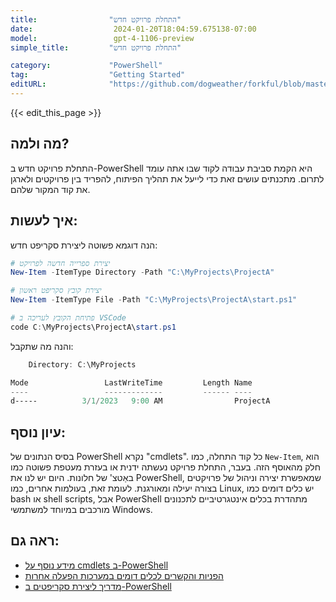 ```yaml
---
title:                "התחלת פרויקט חדש"
date:                  2024-01-20T18:04:59.675138-07:00
model:                 gpt-4-1106-preview
simple_title:         "התחלת פרויקט חדש"

category:             "PowerShell"
tag:                  "Getting Started"
editURL:              "https://github.com/dogweather/forkful/blob/master/content/he/powershell/starting-a-new-project.md"
---
```


{{< edit_this_page >}}

## מה ולמה?
התחלת פרויקט חדש ב-PowerShell היא הקמת סביבת עבודה לקוד שבו אתה עומד לתרום. מתכנתים עושים זאת כדי לייעל את תהליך הפיתוח, להפריד בין פרויקטים ולארגן את קוד המקור שלהם.

## איך לעשות:
הנה דוגמא פשוטה ליצירת סקריפט חדש:

```PowerShell
# יצירת ספרייה חדשה לפרויקט
New-Item -ItemType Directory -Path "C:\MyProjects\ProjectA"

# יצירת קובץ סקריפט ראשון
New-Item -ItemType File -Path "C:\MyProjects\ProjectA\start.ps1"

# פתיחת הקובץ לעריכה ב VSCode
code C:\MyProjects\ProjectA\start.ps1
```

והנה מה שתקבל:

```PowerShell
    Directory: C:\MyProjects

Mode                 LastWriteTime         Length Name
----                 -------------         ------ ----
d-----          3/1/2023   9:00 AM                ProjectA
```

## עיון נוסף:
בסיס הנתונים של PowerShell נקרא "cmdlets". כל קוד התחלה, כמו `New-Item`, הוא חלק מהאוסף הזה. בעבר, התחלת פרויקט נעשתה ידנית או בעזרת מעטפת פשוטה כמו באַטצ' של חלונות. היום יש לנו את PowerShell, שמאפשרת יצירה וניהול של פרויקטים בצורה יעילה ומאורגנת. לעומת זאת, בעולמות אחרים, כמו Linux, יש כלים דומים כמו bash או shell scripts, אבל PowerShell מתהדרת בכלים אינטגרטיביים לתכנונים מורכבים במיוחד למשתמשי Windows.

## ראה גם:
- [מידע נוסף על cmdlets ב-PowerShell](https://docs.microsoft.com/en-us/powershell/scripting/overview?view=powershell-7.1)
- [הפניות והקשרים לכלים דומים במערכות הפעלה אחרות](https://linux.die.net/man/)
- [מדריך ליצירת סקריפטים ב-PowerShell](https://docs.microsoft.com/en-us/powershell/scripting/learn/deep-dives/everything-about-arrays?view=powershell-7.1)
